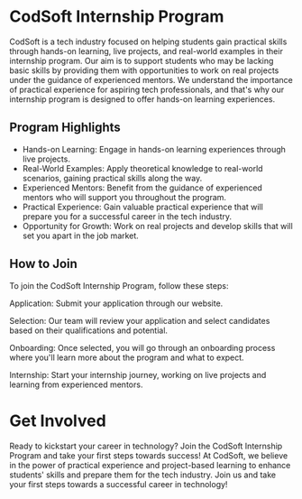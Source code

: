 # CodSoft Internship Program
CodSoft is a tech industry focused on helping students gain practical skills through hands-on learning, live projects, and real-world examples in their internship program. Our aim is to support students who may be lacking basic skills by providing them with opportunities to work on real projects under the guidance of experienced mentors. We understand the importance of practical experience for aspiring tech professionals, and that's why our internship program is designed to offer hands-on learning experiences.
## Program Highlights
- Hands-on Learning: Engage in hands-on learning experiences through live projects.
- Real-World Examples: Apply theoretical knowledge to real-world scenarios, gaining practical skills along the way.
- Experienced Mentors: Benefit from the guidance of experienced mentors who will support you throughout the program.
- Practical Experience: Gain valuable practical experience that will prepare you for a successful career in the tech industry.
- Opportunity for Growth: Work on real projects and develop skills that will set you apart in the job market.

## How to Join
To join the CodSoft Internship Program, follow these steps:

Application: Submit your application through our website.

Selection: Our team will review your application and select candidates based on their qualifications and potential.

Onboarding: Once selected, you will go through an onboarding process where you'll learn more about the program and what to expect.

Internship: Start your internship journey, working on live projects and learning from experienced mentors.

# Get Involved
Ready to kickstart your career in technology? Join the CodSoft Internship Program and take your first steps towards success!
At CodSoft, we believe in the power of practical experience and project-based learning to enhance students' skills and prepare them for the tech industry. Join us and take your first steps towards a successful career in technology!

